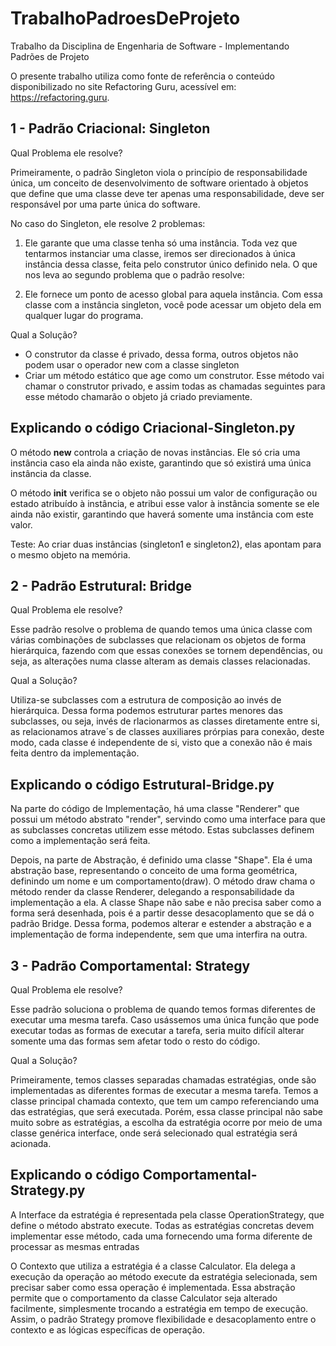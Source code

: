 # TrabalhoPadroesDeProjeto
Trabalho da Disciplina de Engenharia de Software - Implementando Padrões de Projeto

O presente trabalho utiliza como fonte de referência o conteúdo disponibilizado no site Refactoring Guru, acessível em: https://refactoring.guru.
## 1 - Padrão Criacional: Singleton
Qual Problema ele resolve?

Primeiramente, o padrão Singleton viola o princípio de responsabilidade única, um conceito de desenvolvimento de software orientado à objetos que define que uma classe deve ter apenas uma responsabilidade, deve ser responsável por uma parte única do software.

No caso do Singleton, ele resolve 2 problemas:

1. Ele garante que uma classe tenha só uma instância. Toda vez que tentarmos instanciar uma classe, iremos ser direcionados à única instância dessa classe, feita pelo construtor único definido nela. O que nos leva ao segundo problema que o padrão resolve:

2. Ele fornece um ponto de acesso global para aquela instância. Com essa classe com a instância singleton, você pode acessar um objeto dela em qualquer lugar do programa.

Qual a Solução?

- O construtor da classe é privado, dessa forma, outros objetos não podem usar o operador new com a classe singleton
- Criar um método estático que age como um construtor. Esse método vai chamar o construtor privado, e assim todas as chamadas seguintes para esse método chamarão o objeto já criado previamente.

## Explicando o código Criacional-Singleton.py
O método __new__ controla a criação de novas instâncias. Ele só cria uma instância caso ela ainda não existe, garantindo que só existirá uma única instância da classe.

O método __init__ verifica se o objeto não possui um valor de configuração ou estado atribuído à instância, e atribui esse valor à instância somente se ele ainda não existir, garantindo que haverá somente uma instância com este valor.

Teste: Ao criar duas instâncias (singleton1 e singleton2), elas apontam para o mesmo objeto na memória.

## 2 - Padrão Estrutural: Bridge
Qual Problema ele resolve?

Esse padrão resolve o problema de quando temos uma única classe com várias combinações de subclasses que relacionam os objetos de forma hierárquica, fazendo com que essas conexões se tornem dependências, ou seja, as alterações numa classe alteram as demais classes relacionadas.

Qual a Solução?

Utiliza-se subclasses com a estrutura de composição ao invés de hierárquica. Dessa forma podemos estruturar partes menores das subclasses, ou seja, invés de rlacionarmos as classes diretamente entre si, as relacionamos atrave´s de classes auxiliares prórpias para conexão, deste modo, cada classe é independente de si, visto que a conexão não é mais feita dentro da implementação.

## Explicando o código Estrutural-Bridge.py
Na parte do código de Implementação, há uma classe "Renderer" que possui um método abstrato "render", servindo como uma interface para que as subclasses concretas utilizem esse método. Estas subclasses definem como a implementação será feita.

Depois, na parte de Abstração, é definido uma classe "Shape". Ela é uma abstração base, representando o conceito de uma forma geométrica, definindo um nome e um comportamento(draw). O método draw chama o método render da classe Renderer, delegando a responsabilidade da implementação a ela. A classe Shape não sabe e não precisa saber como a forma será desenhada, pois é a partir desse desacoplamento que se dá o padrão Bridge. Dessa forma, podemos alterar e estender a abstração e a implementação de forma independente, sem que uma interfira na outra.

## 3 - Padrão Comportamental: Strategy
Qual Problema ele resolve?

Esse padrão soluciona o problema de quando temos formas diferentes de executar uma mesma tarefa. Caso usássemos uma única função que pode executar todas as formas de executar a tarefa, seria muito difícil alterar somente uma das formas sem afetar todo o resto do código.

Qual a Solução?

Primeiramente, temos classes separadas chamadas estratégias, onde são implementadas as diferentes formas de executar a mesma tarefa. Temos a classe principal chamada contexto, que tem um campo referenciando uma das estratégias, que será executada. Porém, essa classe principal não sabe muito sobre as estratégias, a escolha da estratégia ocorre por meio de uma classe genérica interface, onde será selecionado qual estratégia será acionada.

## Explicando o código Comportamental-Strategy.py

A Interface da estratégia é representada pela classe OperationStrategy, que define o método abstrato execute. Todas as estratégias concretas devem implementar esse método, cada uma fornecendo uma forma diferente de processar as mesmas entradas

O Contexto que utiliza a estratégia é a classe Calculator. Ela delega a execução da operação ao método execute da estratégia selecionada, sem precisar saber como essa operação é implementada. Essa abstração permite que o comportamento da classe Calculator seja alterado facilmente, simplesmente trocando a estratégia em tempo de execução. Assim, o padrão Strategy promove flexibilidade e desacoplamento entre o contexto e as lógicas específicas de operação.
